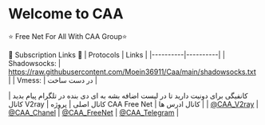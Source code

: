 # Welcome to CAA 

⭐️ Free Net For All With CAA Group⭐️

🔗 Subscription Links 🔗
| Protocols | Links |
|----------|----------|
| Shadowsocks: | https://raw.githubusercontent.com/Moein36911/Caa/main/shadowsocks.txt | 
| Vmess: | در دست ساخت |

کانفیگی برای دونیت دارید تا در لیست اضافه بشه به ای دی بنده در تلگرام پیام بدید 
| کانال V2ray | کانال اصلی | پروژه CAA Free Net | کانال ادرس ها |
| [@CAA_V2ray](https://t.me/caa_v2ray/) | [@CAA_Chanel](https://t.me/caa_chanel/) | [@CAA_FreeNet](https://t.me/caa_freenet) | [@CAA_Telegram](https://t.me/caa_telegram/) |
